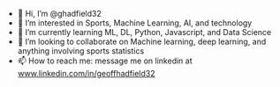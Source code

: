 - 👋 Hi, I’m @ghadfield32
- 👀 I’m interested in Sports, Machine Learning, AI, and technology
- 🌱 I’m currently learning ML, DL, Python, Javascript, and Data Science
- 💞️ I’m looking to collaborate on Machine learning, deep learning, and anything involving sports statistics
- 📫 How to reach me: message me on linkedin at www.linkedin.com/in/geoffhadfield32

<!---
ghadfield32/ghadfield32 is a ✨ special ✨ repository because its `README.md` (this file) appears on your GitHub profile.
You can click the Preview link to take a look at your changes.
--->
